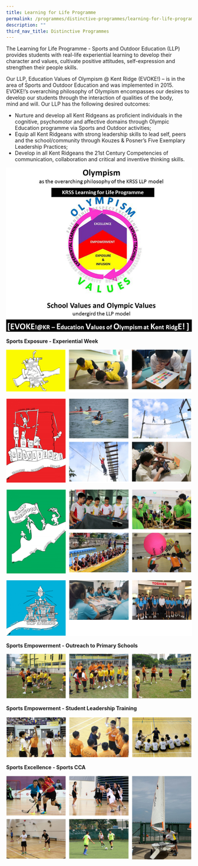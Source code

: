 ```yaml
---
title: Learning for Life Programme
permalink: /programmes/distinctive-programmes/learning-for-life-programme/
description: ""
third_nav_title: Distinctive Programmes
---
```

The Learning for Life Programme - Sports and Outdoor Education (LLP) provides students with real-life experiential learning to develop their character and values, cultivate positive attitudes, self-expression and strengthen their people skills.

Our LLP, Education Values of Olympism @ Kent Ridge (EVOKE!) – is in the area of Sports and Outdoor Education and was implemented in 2015. EVOKE!’s overarching philosophy of Olympism encompasses our desires to develop our students through the interaction of qualities of the body, mind and will. Our LLP has the following desired outcomes:

*   Nurture and develop all Kent Ridgeans as proficient individuals in the cognitive, psychomotor and affective domains through Olympic Education programme via Sports and Outdoor activities;
*   Equip all Kent Ridgeans with strong leadership skills to lead self, peers and the school/community through Kouzes & Posner’s Five Exemplary Leadership Practices;
*   Develop in all Kent Ridgeans the 21st Century Competencies of communication, collaboration and critical and inventive thinking skills.

![](/images/LLP_Slides_ver_2.jpg)

**Sports Exposure - Experiential Week**

![Sports Exposure - Experiential Week](/images/sports%20yellow.png)

![Sports Exposure - Experiential Week](/images/sports%20red.png)

![Sports Exposure - Experiential Week](/images/sports%20green.png)

![Sports Exposure - Experiential Week](/images/sports%20blue.png)

**Sports Empowerment - Outreach to Primary Schools**

![Sports Empowerment - Outreach to Primary Schools](/images/Sports%20Empowerment%20-%20Outreach%20to%20Primary%20Schools.png)

**Sports Empowerment - Student Leadership Training**

![Sports Empowerment - Student Leadership Training](/images/Sports%20Empowerment%20-%20Student%20Leadership%20Training.png)

**Sports Excellence - Sports CCA**

![Sports Excellence - Sports CCA](/images/Sports%20Excellence%20-%20Sports%20CCA.png)